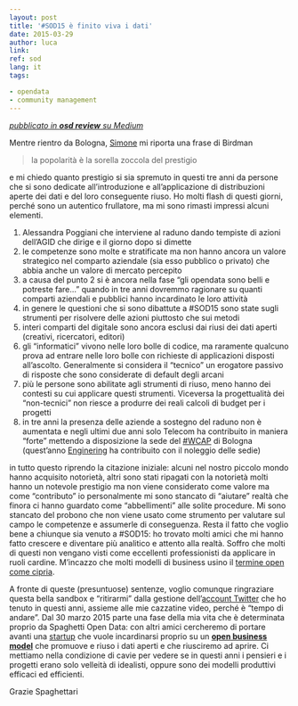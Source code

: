 ```yaml
---
layout: post
title: '#SOD15 è finito viva i dati'
date: 2015-03-29
author: luca
link:
ref: sod
lang: it
tags:

- opendata
- community management
---
```


*[<i class="fa fa-medium" aria-hidden="true"></i> pubblicato in **osd review** su Medium](https://medium.com/opensensorsdata-review/sod15-%C3%A8-finito-viva-i-dati-a9c2f764a75c)*

Mentre rientro da Bologna, [Simone](https://mobile.twitter.com/simonecortesi) mi riporta una frase di Birdman

> la popolarità è la sorella zoccola del prestigio

e mi chiedo quanto prestigio si sia spremuto in questi tre anni da persone che si sono dedicate all’introduzione e all’applicazione di distribuzioni aperte dei dati e del loro conseguente riuso. Ho molti flash di questi giorni, perché sono un autentico frullatore, ma mi sono rimasti impressi alcuni elementi.

1. Alessandra Poggiani che interviene al raduno dando tempiste di azioni dell’AGID che dirige e il giorno dopo si dimette
2. le competenze sono molte e stratificate ma non hanno ancora un valore strategico nel comparto aziendale (sia esso pubblico o privato) che abbia anche un valore di mercato percepito
3. a causa del punto 2 si è ancora nella fase “gli opendata sono belli e potreste fare…” quando in tre anni dovremmo ragionare su quanti comparti aziendali e pubblici hanno incardinato le loro attività
4. in genere le questioni che si sono dibattute a #SOD15 sono state sugli strumenti per risolvere delle azioni piuttosto che sui metodi
5. interi comparti del digitale sono ancora esclusi dai riusi dei dati aperti (creativi, ricercatori, editori)
6. gli “informatici” vivono nelle loro bolle di codice, ma raramente qualcuno prova ad entrare nelle loro bolle con richieste di applicazioni disposti all’ascolto. Generalmente si considera il “tecnico” un erogatore passivo di risposte che sono considerate di default degli arcani
7. più le persone sono abilitate agli strumenti di riuso, meno hanno dei contesti su cui applicare questi strumenti. Viceversa la progettualità dei “non-tecnici” non riesce a produrre dei reali calcoli di budget per i progetti
8. in tre anni la presenza delle aziende a sostegno del raduno non è aumentata e negli ultimi due anni solo Telecom ha contribuito in maniera “forte” mettendo a disposizione la sede del [#WCAP](http://www.wcap.tim.it/it/acceleratori/bologna) di Bologna (quest’anno [Enginering](http://www.eng.it/eventi/dettaglio.dot?inode=b97bab52-850e-483d-8ef0-3603a42a8546&typeRel=eventi&annoSel=2015&luogo=&testo=&anno=&com.dotmarketing.htmlpage.language=3) ha contribuito con il noleggio delle sedie)

in tutto questo riprendo la citazione iniziale:
alcuni nel nostro piccolo mondo hanno acquisito notorietà,
altri sono stati ripagati con la notorietà
molti hanno un notevole prestigio ma non viene considerato come valore ma come “contributo”
io personalmente mi sono stancato di “aiutare” realtà che finora ci hanno guardato come “abbellimenti” alle solite procedure.
Mi sono stancato del probono che non viene usato come strumento per valutare sul campo le competenze e assumerle di conseguenza.
Resta il fatto che voglio bene a chiunque sia venuto a #SOD15: ho trovato molti amici che mi hanno fatto crescere e diventare più analitico e attento alla realtà.
Soffro che molti di questi non vengano visti come eccellenti professionisti da applicare in ruoli cardine.
M’incazzo che molti modelli di business usino il [termine open come cipria](https://aralbalkan.com/notes/the-orwellian-doublethink-of-open-data-when-closed-is-open/).

A fronte di queste (presuntuose) sentenze, voglio comunque ringraziare questa bella sandbox e “ritirarmi” dalla gestione dell’[account Twitter](https://mobile.twitter.com/spaghetti_folks) che ho tenuto in questi anni, assieme alle mie cazzatine video, perché è “tempo di andare”. Dal 30 marzo 2015 parte una fase della mia vita che è determinata proprio da Spaghetti Open Data: con altri amici cercheremo di portare avanti una [startup](http://opensensorsdata.it/) che vuole incardinarsi proprio su un **[open business model](http://en.wikipedia.org/wiki/Open_business)** che promuove e riuso i dati aperti e che riusciremo ad aprire.
Ci mettiamo nella condizione di cavie per vedere se in questi anni i pensieri e i progetti erano solo velleità di idealisti, oppure sono dei modelli produttivi efficaci ed efficienti.

Grazie Spaghettari
